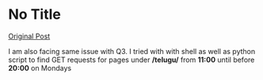 # No Title

[Original Post](https://discourse.onlinedegree.iitm.ac.in/t/166576/89)

<p>I am also facing same issue with Q3. I tried with with shell as well as python script to find GET requests for pages under <strong>/telugu/</strong> from <strong>11:00</strong> until before <strong>20:00</strong> on Mondays</p>